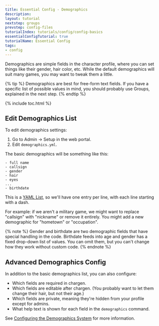 ```yaml
---
title: Essential Config - Demographics
description: 
layout: tutorial
nextstep: groups
prevstep: config-files
tutorialIndex: tutorials/config/config-basics
essentialConfigTutorial: true
tutorialName: Essential Config
tags:
- config
---
```


Demographics are simple fields in the character profile, where you can set things like their gender, hair color, etc.  While the default demographics will suit many games, you may want to tweak them a little.

{% tip %}
Demographics are best for free-form text fields.  If you have a specific list of possible values in mind, you should probably use Groups, explained in the next step.
{% endtip %}

{% include toc.html %}

## Edit Demographics List

To edit demographics settings:

1. Go to Admin -> Setup in the web portal.
2. Edit `demographics.yml`.

The basic demographics will be something like this:

```
- full name
- callsign
- gender
- hair
- eyes
...
- birthdate
```

This is a [YAML List](/tutorials/config/config-basics/config-files.html#list-values), so we'll have one entry per line, with each line starting with a dash.

For example: if we aren't a military game, we might want to replace "callsign" with "nickname" or remove it entirely.  You might add a new demographic for "hometown" or "occupation".

{% note %}
Gender and birthdate are two demographic fields that have special handling in the code.  Birthdate feeds into age and gender has a fixed drop-down list of values.  You can omit them, but you can't change how they work without custom code.
{% endnote %}

## Advanced Demographics Config

In addition to the basic demographics list, you can also configure:

* Which fields are required in chargen.
* Which fields are editable after chargen.  (You probably want to let them change their hair, but not their age.)
* Which fields are private, meaning they're hidden from your profile except for admins.
* What help text is shown for each field in the `demographics` command.

See [Configuring the Demographics System](/tutorials/config/demographics.html) for more information.